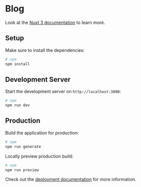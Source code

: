 # Blog
Look at the [Nuxt 3 documentation](https://nuxt.com/docs/getting-started/introduction) to learn more.

## Setup

Make sure to install the dependencies:

```bash
# npm
npm install
```

## Development Server

Start the development server on `http://localhost:3000`:

```bash
# npm
npm run dev
```

## Production

Build the application for production:

```bash
# npm
npm run generate
```

Locally preview production build:

```bash
# npm
npm run preview
```

Check out the [deployment documentation](https://nuxt.com/docs/getting-started/deployment) for more information.
